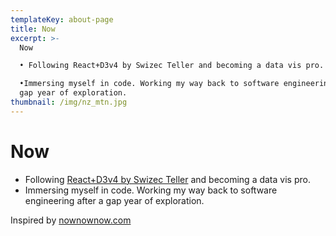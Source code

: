```yaml
---
templateKey: about-page
title: Now
excerpt: >-
  Now 

  • Following React+D3v4 by Swizec Teller and becoming a data vis pro.

  •Immersing myself in code. Working my way back to software engineering after a
  gap year of exploration.
thumbnail: /img/nz_mtn.jpg
---
```

# Now

* Following [React+D3v4 by Swizec Teller](https://swizec.com/reactd3js/) and becoming a data vis pro.
* Immersing myself in code. Working my way back to software engineering after a gap year of exploration.

Inspired by [nownownow.com](https://nownownow.com/about)
